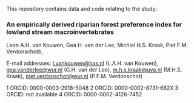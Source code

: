 This repository contains data and code relating to the study:

### **An empirically derived riparian forest preference index for lowland stream macroinvertebrates** ###

Leon A.H. van Kouwen, Gea H. van der Lee, Michiel H.S. Kraak, Piet F.M. Verdonschotb,

E-mail addresses: l.vankouwen@has.nl (L.A.H. van Kouwen), gea.vanderlee@wur.nl (G.H. van der Lee), m.h.s.kraak@uva.nl (M.H.S. Kraak), piet.verdonschot@wur.nl (P.F.M. Verdonschot)

1 ORCID: 0000-0003-2918-5048
2 ORCID: 0000-0002-8731-682X
3 ORCID: not available
4 ORCID: 0000-0002-4126-7452 
